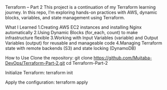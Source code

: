 Terraform – Part 2 
This project is a continuation of my Terraform learning journey. 
In this repo, I’m exploring hands-on practices with AWS, dynamic blocks, variables, and state management using Terraform.

What I Learned
1.Creating AWS EC2 instances and installing Nginx automatically
2.Using Dynamic Blocks (for_each, count) to make infrastructure flexible
3.Working with Input Variables (variable) and Output Variables (output) for reusable and manageable code
4.Managing Terraform state with remote backends (S3) and state locking (DynamoDB)

How to Use
Clone the repository:
git clone https://github.com/Mujtaba-DevOps/Terraform-Part-2.git
cd Terraform-Part-2

Initialize Terraform:
terraform init

Apply the configuration:
terraform apply
